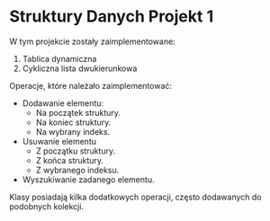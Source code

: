 # Struktury Danych Projekt 1
W tym projekcie zostały zaimplementowane: 
1. Tablica dynamiczna
2. Cykliczna lista dwukierunkowa

Operacje, które należało zaimplementować:
* Dodawanie elementu:
  * Na początek struktury.
  * Na koniec struktury.
  * Na wybrany indeks.
* Usuwanie elementu
  * Z początku struktury.
  * Z końca struktury.
  * Z wybranego indeksu.
* Wyszukiwanie zadanego elementu.

Klasy posiadają kilka dodatkowych operacji, często dodawanych do podobnych kolekcji.
